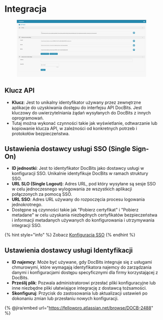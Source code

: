# Integracja

<figure><img src="../../../../.gitbook/assets/Bildschirmfoto 2024-05-08 um 08.39.14.png" alt=""><figcaption></figcaption></figure>

## Klucz API

* **Klucz**: Jest to unikalny identyfikator używany przez zewnętrzne aplikacje do uzyskiwania dostępu do interfejsu API DocBits. Jest kluczowy do uwierzytelniania żądań wysyłanych do DocBits z innych oprogramowań.
* Tutaj można wykonać czynności takie jak wyświetlanie, odtwarzanie lub kopiowanie klucza API, w zależności od konkretnych potrzeb i protokołów bezpieczeństwa.

## Ustawienia dostawcy usługi SSO (Single Sign-On)

* **ID jednostki**: Jest to identyfikator DocBits jako dostawcy usługi w konfiguracji SSO. Unikalnie identyfikuje DocBits w ramach struktury SSO.
* **URL SLO (Single Logout)**: Adres URL, pod który wysyłane są sesje SSO w celu jednoczesnego wylogowania ze wszystkich aplikacji połączonych za pomocą SSO.
* **URL SSO**: Adres URL używany do rozpoczęcia procesu logowania jednokrotnego.
* Dostępne są czynności takie jak "Pobierz certyfikat" i "Pobierz metadane" w celu uzyskania niezbędnych certyfikatów bezpieczeństwa i informacji metadanych używanych do konfigurowania i utrzymywania integracji SSO.

{% hint style="info" %}
Zobacz [Konfiguracja SSO](../../../setup/sso-configuration/)
{% endhint %}

## Ustawienia dostawcy usługi Identyfikacji

* **ID najemcy**: Może być używane, gdy DocBits integruje się z usługami chmurowymi, które wymagają identyfikatora najemcy do zarządzania danymi i konfiguracjami dostępu specyficznymi dla firmy korzystającej z DocBits.
* **Prześlij plik**: Pozwala administratorowi przesłać pliki konfiguracyjne lub inne niezbędne pliki ułatwiające integrację z dostawcą tożsamości.
* **Skonfiguruj**: Przycisk do zastosowania lub aktualizacji ustawień po dokonaniu zmian lub przesłaniu nowych konfiguracji.

{% @jira/embed url="https://fellowpro.atlassian.net/browse/DOCB-2488" %}
